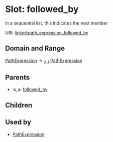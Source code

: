 
# Slot: followed_by

in a sequential list, this indicates the next member

URI: [linkml:path_expression_followed_by](https://w3id.org/linkml/path_expression_followed_by)


## Domain and Range

[PathExpression](PathExpression.md) &#8594;  <sub>0..1</sub> [PathExpression](PathExpression.md)

## Parents

 *  is_a: [followed_by](followed_by.md)

## Children


## Used by

 * [PathExpression](PathExpression.md)
